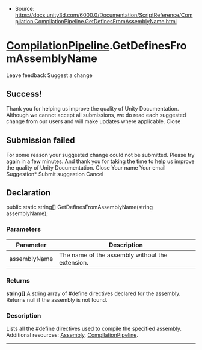 * Source: https://docs.unity3d.com/6000.0/Documentation/ScriptReference/Compilation.CompilationPipeline.GetDefinesFromAssemblyName.html

#  [CompilationPipeline](https://docs.unity3d.com/6000.0/Documentation/ScriptReference/Compilation.CompilationPipeline.html).GetDefinesFromAssemblyName
Leave feedback
Suggest a change
## Success!
Thank you for helping us improve the quality of Unity Documentation. Although we cannot accept all submissions, we do read each suggested change from our users and will make updates where applicable.
Close
## Submission failed
For some reason your suggested change could not be submitted. Please <a>try again</a> in a few minutes. And thank you for taking the time to help us improve the quality of Unity Documentation.
Close
Your name Your email Suggestion* Submit suggestion
Cancel
## Declaration
public static string[] GetDefinesFromAssemblyName(string assemblyName); 
### Parameters
Parameter | Description  
---|---  
assemblyName | The name of the assembly without the extension.  
### Returns
**string[]** A string array of #define directives declared for the assembly. Returns null if the assembly is not found. 
### Description
Lists all the #define directives used to compile the specified assembly.
Additional resources: [Assembly](https://docs.unity3d.com/6000.0/Documentation/ScriptReference/Compilation.Assembly.html), [CompilationPipeline](https://docs.unity3d.com/6000.0/Documentation/ScriptReference/Compilation.CompilationPipeline.html).
* * *
